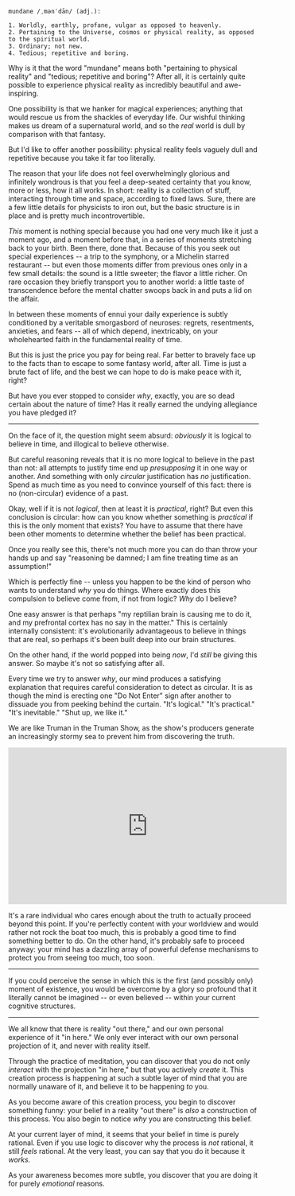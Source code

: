 
```
mundane /ˌmənˈdān/ (adj.):

1. Worldly, earthly, profane, vulgar as opposed to heavenly.
2. Pertaining to the Universe, cosmos or physical reality, as opposed to the spiritual world.
3. Ordinary; not new.
4. Tedious; repetitive and boring.
```

Why is it that the word "mundane" means both "pertaining to physical reality"
and "tedious; repetitive and boring"? After all, it is certainly quite possible 
to experience physical reality as incredibly beautiful and awe-inspiring.

One possibility is that we hanker for magical experiences; anything that would
rescue us from the shackles of everyday life. Our wishful thinking makes us
dream of a supernatural world, and so the *real* world is dull by comparison
with that fantasy.

But I'd like to offer another possibility: physical reality feels vaguely dull 
and repetitive because you take it far too literally.

The reason that your life does not feel overwhelmingly glorious and infinitely 
wondrous is that you feel a deep-seated certainty that you know, more 
or less, how it all works. In short: reality is a collection of stuff, 
interacting through time and space, according to fixed laws.
Sure, there are a few little details for physicists to iron out, but the basic 
structure is in place and is pretty much incontrovertible.

*This* moment is nothing special because you had one very much like it just a 
moment ago, and a moment before that, in a series of moments stretching back to
your birth. Been there, done that. Because of this you seek out special 
experiences -- a trip to the symphony, or a Michelin starred restaurant --
but even those moments differ from previous ones only in a few small details: 
the sound is a little sweeter; the flavor a little richer. On rare occasion 
they briefly transport you to another world: a little taste of transcendence 
before the mental chatter swoops back in and puts a lid on the affair.

In between these moments of ennui your daily experience is subtly conditioned 
by a veritable smorgasbord of neuroses: regrets, resentments, anxieties, and
fears -- all of which depend, inextricably, on your wholehearted faith in the
fundamental reality of time.

But this is just the price you pay for being real. Far better to bravely face
up to the facts than to escape to some fantasy world, after all. Time is just 
a brute fact of life, and the best we can hope to do is make peace with it, 
right?

But have you ever stopped to consider *why*, exactly, you are so dead certain
about the nature of time? Has it really earned the undying allegiance
you have pledged it?

---

On the face of it, the question might seem absurd: *obviously* it is logical to
believe in time, and illogical to believe otherwise.

But careful reasoning reveals that
it is no more logical to believe in the past than not: all attempts to justify
time end up *presupposing* it in one way or another. And something with only
*circular* justification has *no* justification. Spend as much time as you need
to convince yourself of this fact: there is no (non-circular) evidence of a
past.

Okay, well if it is not *logical*, then at least it is *practical*, right? But
even this conclusion is circular: how can you know whether something is
*practical* if this is the only moment that exists? You have to assume that
there have been other moments to determine whether the belief has been 
practical.

Once you really see this, there's not much more you can do than throw your 
hands up and say "reasoning be damned; I am fine treating time as an
assumption!"

Which is perfectly fine -- unless you happen to be the kind of person who wants
to understand *why* you do things. Where exactly does this compulsion to believe 
come from, if not from logic? *Why* do I believe?

One easy answer is that perhaps "my reptilian brain is causing me to do it, and 
my prefrontal cortex has no say in the matter." This is certainly internally
consistent: it's evolutionarily advantageous to believe in things that are real,
so perhaps it's been built deep into our brain structures. 

On the other hand, if the world popped into being *now*, I'd *still* be giving 
this answer. So maybe it's not so satisfying after all.

Every time we try to answer *why*, our mind produces a satisfying explanation 
that requires careful consideration to detect as circular. 
It is as though the mind is erecting one "Do Not Enter" sign after another to
dissuade you from peeking behind the curtain. "It's logical." "It's practical."
"It's inevitable." "Shut up, we like it."

We are like Truman in the Truman Show, as the show's producers generate an 
increasingly stormy sea to prevent him from discovering the truth.

<iframe width="560" height="315" align="middle" src="https://www.youtube.com/embed/u-ApxFOpl28" 
frameborder="0" allow="autoplay; encrypted-media" allowfullscreen
style="display: block; margin-left: auto; margin-right: auto;"
></iframe>

<!-- TODO: Not coincidentally, the "Truman Show Effect" is common on strong
psychedelics. -->

It's a rare individual who cares enough about the truth to actually proceed
beyond this point. If you're perfectly content with your worldview and would
rather not rock the boat too much, this is probably a good time to find 
something better to do. On the other hand, it's probably safe to proceed anyway:
your mind has a dazzling array of powerful defense mechanisms to protect you 
from seeing too much, too soon.

---

If you could perceive the sense in which this is the first (and possibly only) 
moment of existence, you would be overcome by a glory so profound that it 
literally cannot be imagined -- or even believed -- within your current
cognitive structures.

---

We all know that there is reality "out there," and our own personal experience
of it "in here." We only ever interact with our own personal projection of it, 
and never with reality itself.

Through the practice of meditation, you can discover that you do not only
*interact* with the projection "in here," but that you actively *create* it.
This creation process is happening at such a subtle layer of mind that you are
normally unaware of it, and believe it to be happening *to* you.

As you become aware of this creation process, you begin to discover something
funny: your belief in a reality "out there" is *also* a construction of this
process. You also begin to notice *why* you are constructing this belief.

At your current layer of mind, it seems that your belief in time is purely
rational. Even if you use logic to discover why the process is *not* rational,
it still *feels* rational. At the very least, you can say that you do it
because it *works.*

As your awareness becomes more subtle, you discover that you are doing it for
purely *emotional* reasons.

<!-- TODO
“By observing the nature of the mind in both its active and passive states, it eventually becomes clear that all objects of consciousness are constructs of the mind. All we’ve ever known is what the mind itself has produced. The true nature of these mind-made objects of consciousness is simply the nature of mind itself. You may have already grasped this intellectually, but you now experience it directly. True, there may have been some external stimulus that caused your unconscious sub-minds to project a particular object into consciousness, but all we can ever observe is the mental object, a product of the mind itself—not the source of the original stimulus. To put it another way, the “thing-in-itself” that stimulated the mind to produce the object can never be observed. The mind creates its own “reality,” made entirely of cognitive-emotional constructs produced in response to unknown, and ultimately unknowable, forces acting on the mind through the senses. Furthermore, the perceived appearance of these constructs has far more to do with the nature of the constructing mind than with the actual sources of sensory data. The one thing we can be sure of is that the true nature of that unknown source is quite different from anything the mind projects.”
...

“It’s especially important not to be deceived by mere intellectual understanding. You may think you “got it” just by reading this description. However, many philosophers and scientists have understood this truth intellectually, but it hasn’t transformed them. We haven’t gotten it until this Insight completely transforms the way we perceive the world—especially during challenging times, like when we’re in an argument with our boss or partner, in a traffic jam, or when our house burns down.”

Excerpt From: Culadasa John Yates. “The Mind Illuminated: A Complete Meditation Guide Integrating Buddhist Wisdom and Brain Science.” iBooks.  
-->